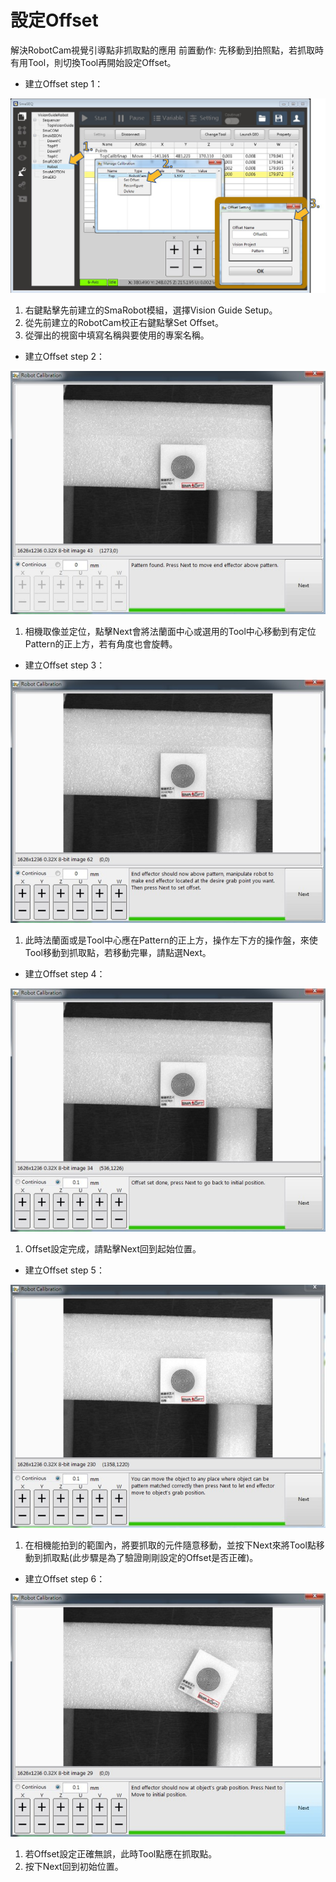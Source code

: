 # 設定Offset

解決RobotCam視覺引導點非抓取點的應用 前置動作: 先移動到拍照點，若抓取時有用Tool，則切換Tool再開始設定Offset。

* 建立Offset step 1：

![&#x5EFA;&#x7ACB;Offset&#x6D41;&#x7A0B;step 1](../../../.gitbook/assets/jian-li-offset1.jpg)

1. 右鍵點擊先前建立的SmaRobot模組，選擇Vision Guide Setup。
2. 從先前建立的RobotCam校正右鍵點擊Set Offset。
3. 從彈出的視窗中填寫名稱與要使用的專案名稱。

* 建立Offset step 2：

![&#x5EFA;&#x7ACB;Offset&#x6D41;&#x7A0B;step 2](../../../.gitbook/assets/jian-li-offset2.jpg)

1. 相機取像並定位，點擊Next會將法蘭面中心或選用的Tool中心移動到有定位Pattern的正上方，若有角度也會旋轉。

* 建立Offset step 3：

![&#x5EFA;&#x7ACB;Offset&#x6D41;&#x7A0B;step 3](../../../.gitbook/assets/jian-li-offset3.jpg)

1. 此時法蘭面或是Tool中心應在Pattern的正上方，操作左下方的操作盤，來使Tool移動到抓取點，若移動完畢，請點選Next。

* 建立Offset step 4：

![&#x5EFA;&#x7ACB;Offset&#x6D41;&#x7A0B;step 4](../../../.gitbook/assets/jian-li-offset4.jpg)

1. Offset設定完成，請點擊Next回到起始位置。

* 建立Offset step 5：

![&#x5EFA;&#x7ACB;Offset&#x6D41;&#x7A0B;step 5](../../../.gitbook/assets/jian-li-offset5.jpg)

1. 在相機能拍到的範圍內，將要抓取的元件隨意移動，並按下Next來將Tool點移動到抓取點\(此步驟是為了驗證剛剛設定的Offset是否正確\)。

* 建立Offset step 6：

![&#x5EFA;&#x7ACB;Offset&#x6D41;&#x7A0B;step 6](../../../.gitbook/assets/jian-li-offset6.jpg)

1. 若Offset設定正確無誤，此時Tool點應在抓取點。
2. 按下Next回到初始位置。

